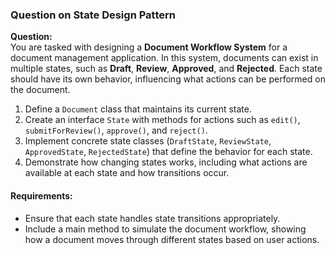 ### Question on State Design Pattern

**Question:**  
You are tasked with designing a **Document Workflow System** for a document management application. In this system, documents can exist in multiple states, such as **Draft**, **Review**, **Approved**, and **Rejected**. Each state should have its own behavior, influencing what actions can be performed on the document.

1. Define a `Document` class that maintains its current state.
2. Create an interface `State` with methods for actions such as `edit()`, `submitForReview()`, `approve()`, and `reject()`.
3. Implement concrete state classes (`DraftState`, `ReviewState`, `ApprovedState`, `RejectedState`) that define the behavior for each state.
4. Demonstrate how changing states works, including what actions are available at each state and how transitions occur.

#### Requirements:
- Ensure that each state handles state transitions appropriately.
- Include a main method to simulate the document workflow, showing how a document moves through different states based on user actions.